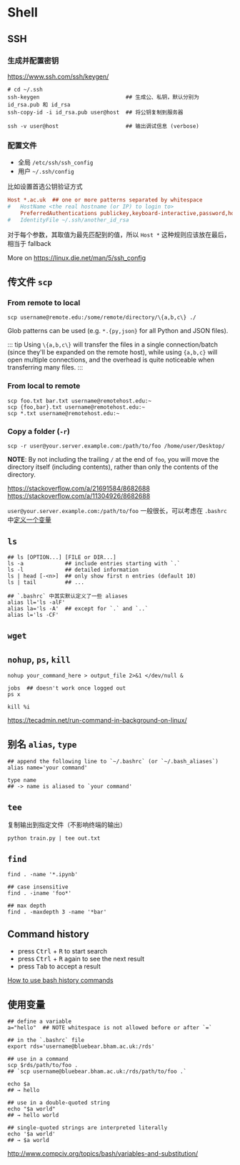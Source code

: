 # Shell

<!-- 按功能分类总结 -->

## SSH

### 生成并配置密钥

<https://www.ssh.com/ssh/keygen/>

```shell
# cd ~/.ssh
ssh-keygen                           ## 生成公、私钥，默认分别为 id_rsa.pub 和 id_rsa
ssh-copy-id -i id_rsa.pub user@host  ## 将公钥复制到服务器

ssh -v user@host                     ## 输出调试信息 (verbose)
```

### 配置文件

- 全局 `/etc/ssh/ssh_config`
- 用户 `~/.ssh/config`

比如设置首选公钥验证方式

```ini
Host *.ac.uk  ## one or more patterns separated by whitespace
#   HostName <the real hostname (or IP) to login to>
    PreferredAuthentications publickey,keyboard-interactive,password,hostbased
#   IdentityFile ~/.ssh/another_id_rsa
```

对于每个参数，其取值为最先匹配到的值，所以 `Host *` 这种规则应该放在最后，相当于 fallback

More on <https://linux.die.net/man/5/ssh_config>

## 传文件 `scp`

### From remote to local

```shell
scp username@remote.edu:/some/remote/directory/\{a,b,c\} ./
```

Glob patterns can be used (e.g. `*.{py,json}` for all Python and JSON files).

::: tip
Using `\{a,b,c\}` will transfer the files in a single connection/batch (since they'll be expanded on the remote host), while using `{a,b,c}` will open multiple connections, and the overhead is quite noticeable when transferring many files.
:::

### From local to remote

```shell
scp foo.txt bar.txt username@remotehost.edu:~
scp {foo,bar}.txt username@remotehost.edu:~
scp *.txt username@remotehost.edu:~
```

### Copy a folder (`-r`)

```shell
scp -r user@your.server.example.com:/path/to/foo /home/user/Desktop/
```

**NOTE**: By not including the trailing `/` at the end of `foo`, you will move the directory itself (including contents), rather than only the contents of the directory.

<https://stackoverflow.com/a/21691584/8682688>
<https://stackoverflow.com/a/11304926/8682688>

`user@your.server.example.com:/path/to/foo` 一般很长，可以考虑在 `.bashrc` 中[定义一个变量](#使用变量)

## `ls`

```shelldoc
## ls [OPTION...] [FILE or DIR...]
ls -a             ## include entries starting with `.`
ls -l             ## detailed information
ls | head [-<n>]  ## only show first n entries (default 10)
ls | tail         ## ...

## `.bashrc` 中其实默认定义了一些 aliases
alias ll='ls -alF'
alias la='ls -A'  ## except for `.` and `..`
alias l='ls -CF'
```

## `wget`

## `nohup`, `ps`, `kill`

```shell
nohup your_command_here > output_file 2>&1 </dev/null &

jobs  ## doesn't work once logged out
ps x

kill %i
```

<https://tecadmin.net/run-command-in-background-on-linux/>

## 别名 `alias`, `type`

```shell
## append the following line to `~/.bashrc` (or `~/.bash_aliases`)
alias name='your command'

type name
## -> name is aliased to `your command'
```

## `tee`

复制输出到指定文件（不影响终端的输出）

```shell
python train.py | tee out.txt
```

## `find`

```shell
find . -name '*.ipynb'

## case insensitive
find . -iname 'foo*'

## max depth
find . -maxdepth 3 -name '*bar'
```

## Command history

- press <kbd>Ctrl</kbd> + <kbd>R</kbd> to start search
- press <kbd>Ctrl</kbd> + <kbd>R</kbd> again to see the next result
- press <kbd>Tab</kbd> to accept a result

[How to use bash history commands](https://www.digitalocean.com/community/tutorials/how-to-use-bash-history-commands-and-expansions-on-a-linux-vps#searching-through-bash-history)

## 使用变量

```shell
## define a variable
a="hello"  ## NOTE whitespace is not allowed before or after `=`

## in the `.bashrc` file
export rds='username@bluebear.bham.ac.uk:/rds'

## use in a command
scp $rds/path/to/foo .
## `scp username@bluebear.bham.ac.uk:/rds/path/to/foo .`

echo $a
## → hello

## use in a double-quoted string
echo "$a world"
## → hello world

## single-quoted strings are interpreted literally
echo '$a world'
## → $a world
```

<http://www.compciv.org/topics/bash/variables-and-substitution/>
